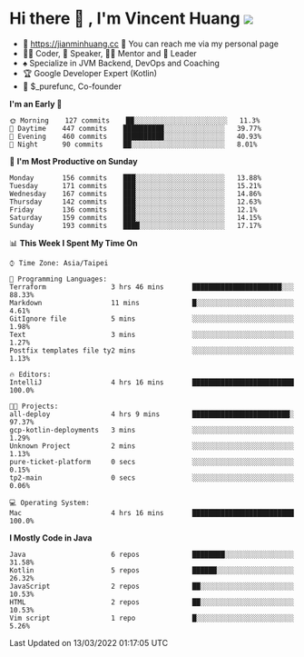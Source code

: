 # Hi there 👋 , I'm Vincent Huang ![](https://komarev.com/ghpvc/?username=Jian-Min-Huang)
- 💎 https://jianminhuang.cc 🙋 You can reach me via my personal page
- 👨‍💻 Coder, 🎤 Speaker, 👨‍🏫 Mentor and 🚀 Leader
- ♠️ Specialize in JVM Backend, DevOps and Coaching
- 🏆 Google Developer Expert (Kotlin)
- 💼 $_purefunc, Co-founder

<!--START_SECTION:waka-->
**I'm an Early 🐤** 

```text
🌞 Morning    127 commits    ██░░░░░░░░░░░░░░░░░░░░░░░   11.3% 
🌆 Daytime    447 commits    ██████████░░░░░░░░░░░░░░░   39.77% 
🌃 Evening    460 commits    ██████████░░░░░░░░░░░░░░░   40.93% 
🌙 Night      90 commits     ██░░░░░░░░░░░░░░░░░░░░░░░   8.01%

```
📅 **I'm Most Productive on Sunday** 

```text
Monday       156 commits    ███░░░░░░░░░░░░░░░░░░░░░░   13.88% 
Tuesday      171 commits    ███░░░░░░░░░░░░░░░░░░░░░░   15.21% 
Wednesday    167 commits    ███░░░░░░░░░░░░░░░░░░░░░░   14.86% 
Thursday     142 commits    ███░░░░░░░░░░░░░░░░░░░░░░   12.63% 
Friday       136 commits    ███░░░░░░░░░░░░░░░░░░░░░░   12.1% 
Saturday     159 commits    ███░░░░░░░░░░░░░░░░░░░░░░   14.15% 
Sunday       193 commits    ████░░░░░░░░░░░░░░░░░░░░░   17.17%

```


📊 **This Week I Spent My Time On** 

```text
⌚︎ Time Zone: Asia/Taipei

💬 Programming Languages: 
Terraform                3 hrs 46 mins       ██████████████████████░░░   88.33% 
Markdown                 11 mins             █░░░░░░░░░░░░░░░░░░░░░░░░   4.61% 
GitIgnore file           5 mins              ░░░░░░░░░░░░░░░░░░░░░░░░░   1.98% 
Text                     3 mins              ░░░░░░░░░░░░░░░░░░░░░░░░░   1.27% 
Postfix templates file ty2 mins              ░░░░░░░░░░░░░░░░░░░░░░░░░   1.13%

🔥 Editors: 
IntelliJ                 4 hrs 16 mins       █████████████████████████   100.0%

🐱‍💻 Projects: 
all-deploy               4 hrs 9 mins        ████████████████████████░   97.37% 
gcp-kotlin-deployments   3 mins              ░░░░░░░░░░░░░░░░░░░░░░░░░   1.29% 
Unknown Project          2 mins              ░░░░░░░░░░░░░░░░░░░░░░░░░   1.13% 
pure-ticket-platform     0 secs              ░░░░░░░░░░░░░░░░░░░░░░░░░   0.15% 
tp2-main                 0 secs              ░░░░░░░░░░░░░░░░░░░░░░░░░   0.06%

💻 Operating System: 
Mac                      4 hrs 16 mins       █████████████████████████   100.0%

```

**I Mostly Code in Java** 

```text
Java                     6 repos             ████████░░░░░░░░░░░░░░░░░   31.58% 
Kotlin                   5 repos             ██████░░░░░░░░░░░░░░░░░░░   26.32% 
JavaScript               2 repos             ██░░░░░░░░░░░░░░░░░░░░░░░   10.53% 
HTML                     2 repos             ██░░░░░░░░░░░░░░░░░░░░░░░   10.53% 
Vim script               1 repo              █░░░░░░░░░░░░░░░░░░░░░░░░   5.26%

```



 Last Updated on 13/03/2022 01:17:05 UTC
<!--END_SECTION:waka-->
